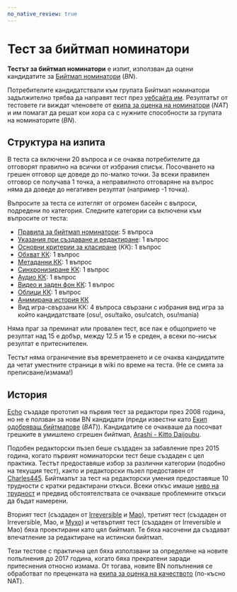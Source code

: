 ```yaml
---
no_native_review: true
---
```


# Тест за бийтмап номинатори

**Тестът за бийтмап номинатори** е изпит, използван да оцени кандидатите за [Бийтмап номинатори](/wiki/People/Beatmap_Nominators) (*BN*).

Потребителите кандидатствали към групата Бийтмап номинатори задължително трябва да направят тест през [уебсайта им](https://bn.mappersguild.com/). Резултатът от тестовете ги виждат членовете от [екипа за оценка на номинатори](/wiki/People/Nomination_Assessment_Team) (*NAT*) и им помагат да решат кои хора са с нужните способности за групата на номинаторите (*BN*).

## Структура на изпита

В теста са включени 20 въпроса и се очаква потребителите да отговорят правилно на всички от избрания списък. Посочването на грешен отговор ще доведе до по-малко точки. За всеки правилен отговор се получава 1 точка, а неправилното отговаряне на въпрос няма да доведе до негативен резултат (например -1 точка).

Въпросите за теста се изтеглят от огромен басейн с въпроси, подредени по категория. Следните категории са включени към въпросите от теста:

- [Правила за бийтмап номинатори](/wiki/People/Beatmap_Nominators/Rules): 5 въпроса
- [Указания при създаване и редактиране](/wiki/Rules/Code_of_conduct_for_modding_and_mapping): 1 въпрос
- [Основни критерии за класиране](/wiki/Ranking_criteria#general) (*КК*): 1 въпрос
- [Обхват КК](/wiki/Ranking_criteria#beatmap): 1 въпрос
- [Метаданни КК](/wiki/Ranking_criteria#metadata): 1 въпрос
- [Синхронизиране КК](/wiki/Ranking_criteria#timing): 1 въпрос
- [Аудио КК](/wiki/Ranking_criteria#audio): 1 въпрос
- [Видео и заден фон КК](/wiki/Ranking_criteria#video-and-background): 1 въпрос
- [Облици КК](/wiki/Ranking_criteria#skinning): 1 въпрос
- [Анимирана история КК](/wiki/Ranking_criteria#storyboarding)
- Вид игра-свързани КК: 4 въпроса свързани с избрания вид игра за който кандидатствате (osu!, osu!taiko, osu!catch, osu!mania)

Няма праг за преминат или провален тест, все пак е общоприето че резултат над 15 е добър, между 12.5 и 15 е среден, а всеки по-нисък резултат е притеснителен.

Тестът няма ограничение във времетраенето и се очаква кандидатите да четат уместните страници в wiki по време на теста. (Не се смята за преписване/измама!)

## История

[Echo](https://osu.ppy.sh/users/431) създаде прототип на първия тест за редактори през 2008 година, но не е ползван за нови BN кандидати (преди известни като [Екип одобряващ бийтмапове](/wiki/People/Beatmap_Appreciation_Team) (*BAT*)). Кандидатите се очакваше да посочват грешките в умишлено сгрешен бийтмап, [Arashi - Kitto Daijoubu](http://up.ppy.sh/files/Arashi%20-%20Kitto%20Daijoubu.rar).

Подобен редакторски пъзел беше създаден за забавление през 2015 година, когато първият номинаторски тест беше създаден с цел практика. Тестът предоставяше избор за различни категории (подобно на текущия тест), както и редакторски пъзел предоставен от [Charles445](https://osu.ppy.sh/users/85000). Бийтмапът за тест на редакторски умения предоставяше 10 трудности с кратки редактирани откъси. Всеки откъс имаше [ниво на трудност](/wiki/Beatmap/Difficulty) и предвид обстоятелствата се очакваше проблемните откъси да бъдат намерени.

Вторият тест (създаден от [Irreversible](https://osu.ppy.sh/users/1287964) и [Mao](https://osu.ppy.sh/users/2204515)), третият тест (създаден от Irreversible, Mao, и [Myxo](https://osu.ppy.sh/users/2202645)) и четвъртият тест (създаден от Irreversible и Mao) бяха проектирани като цял бийтмап. Те бяха насочени да създават впечатление за редактиране на истински бийтмап.

Тези тестове с практична цел бяха използвани за определяне на новите попълнения до 2017 година, когато бяха прекратени заради притеснения относно измама. От тогава, новите BN попълнения се обработват по преценката на [екипа за оценка на качеството](/wiki/People/Quality_Assurance_Team) (по-късно NAT).
